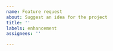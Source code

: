 ```yaml
---
name: Feature request
about: Suggest an idea for the project
title: ''
labels: enhancement
assignees: ''

---
```


<!-- We are a small team and may not be able to implement your feature in the short term, however any suggestion is welcome and will be taken into consideration. You can read more about how we treat issues in https://github.com/Qwant/qwantmaps/issues/167 -->
